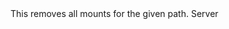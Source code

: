 <function name="RemoveMountPoint" parent="HttpServer" type="classfunc">
	<description>
		This removes all mounts for the given path.
		<added version="0.7"></added>
	</description>
	<realm>Server</realm>
	<args>
		<arg name="mountPoint" type="string"></arg>
	</args>
</function>